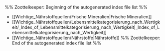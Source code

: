%% Zoottelkeeper: Beginning of the autogenerated index file list  %%
-  [[Wichtige_Nährstoffquellen/Frische Mineralien|Frische Mineralien]]
-  [[Wichtige_Nährstoffquellen/Lebensmittelkategorisierung_nach_Wertigkeit/_Index_of_Lebensmittelkategorisierung_nach_Wertigkeit|_Index_of_Lebensmittelkategorisierung_nach_Wertigkeit]]
-  [[Wichtige_Nährstoffquellen/Nährstoffe|Nährstoffe]]
%% Zoottelkeeper: End of the autogenerated index file list  %%
